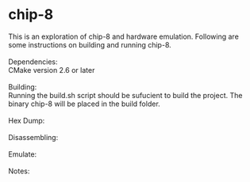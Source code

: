 # chip-8
This is an exploration of chip-8 and hardware emulation. Following 
are some instructions on building and running chip-8.<br>
<br>
Dependencies:<br>
CMake version 2.6 or later<br>
<br>
Building:<br>
Running the build.sh script should be sufucient to build the project.
The binary chip-8 will be placed in the build folder.<br>
<br>
Hex Dump:<br>
<br>
Disassembling:<br>
<br>
Emulate:<br>
<br>
Notes:

